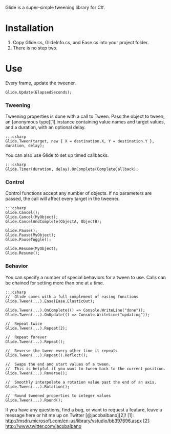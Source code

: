 Glide is a super-simple tweening library for C#.

# Installation
 1. Copy Glide.cs, GlideInfo.cs, and Ease.cs into your project folder.
 2. There is no step two.

# Use
Every frame, update the tweener.

    Glide.Update(ElapsedSeconds);

### Tweening
Tweening properties is done with a call to Tween. Pass the object to tween, an [anonymous type][1] instance containing value names and target values, and a duration, with an optional delay.

    :::csharp
    Glide.Tween(target, new { X = destination.X, Y = destination.Y }, duration, delay);

You can also use Glide to set up timed callbacks.

    :::csharp
    Glide.Timer(duration, delay).OnComplete(CompleteCallback);

### Control
Control functions accept any number of objects. If no parameters are passed, the call will affect every target in the tweener.

    :::csharp
    Glide.Cancel();
    Glide.Cancel(MyObject);
    Glide.CancelAndComplete(ObjectA, ObjectB);
    
    Glide.Pause();
    Glide.Pause(MyObject);
    Glide.PauseToggle();
    
    Glide.Resume(MyObject);
    Glide.Resume();

### Behavior
You can specify a number of special behaviors for a tween to use. Calls can be chained for setting more than one at a time.

    :::csharp
	//  Glide comes with a full complement of easing functions
    Glide.Tween(...).Ease(Ease.ElasticOut);
    
    Glide.Tween(...).OnComplete(() => Console.WriteLine("done"));
    Glide.Tween(...).OnUpdate(() => Console.WriteLine("updating"));
    
    //  Repeat twice
    Glide.Tween(...).Repeat(2);
    
    //  Repeat forever
    Glide.Tween(...).Repeat();
    
    //  Reverse the tween every other time it repeats
    Glide.Tween(...).Repeat().Reflect();
    
    //  Swaps the end and start values of a tween.
    //  This is helpful if you want to tween back to the current position.
    Glide.Tween(...).Reverse();
    
    //  Smoothly interpolate a rotation value past the end of an axis.
    Glide.Tween(...).Rotation();
    
    //  Round tweened properties to integer values
    Glide.Tween(...).Round();
    
If you have any questions, find a bug, or want to request a feature, leave a message here or hit me up on Twitter [@jacobalbano][2]!
[1]: http://msdn.microsoft.com/en-us/library/vstudio/bb397696.aspx
[2]: http://www.twitter.com/jacobalbano